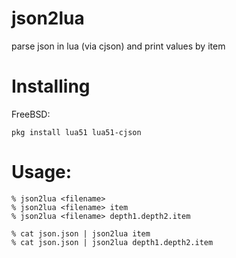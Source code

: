 # json2lua
parse json in lua (via cjson) and print values by item

# Installing

  FreeBSD:
  ~~~
  pkg install lua51 lua51-cjson
  ~~~
  
# Usage:
  ~~~
  % json2lua <filename>
  % json2lua <filename> item
  % json2lua <filename> depth1.depth2.item
   
  % cat json.json | json2lua item
  % cat json.json | json2lua depth1.depth2.item
  ~~~
